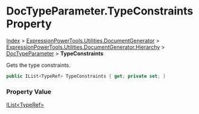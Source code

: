 ﻿# DocTypeParameter.TypeConstraints Property

[Index](../index.md) > [ExpressionPowerTools.Utilities.DocumentGenerator](ExpressionPowerTools.Utilities.DocumentGenerator.a.md) > [ExpressionPowerTools.Utilities.DocumentGenerator.Hierarchy](ExpressionPowerTools.Utilities.DocumentGenerator.Hierarchy.n.md) > [DocTypeParameter](ExpressionPowerTools.Utilities.DocumentGenerator.Hierarchy.DocTypeParameter.cs.md) > **TypeConstraints**

Gets the type constraints.

```csharp
public IList<TypeRef> TypeConstraints { get; private set; }
```

### Property Value

 [IList&lt;TypeRef>](https://docs.microsoft.com/dotnet/api/system.collections.generic.ilist-1) 

